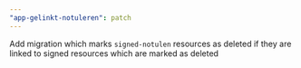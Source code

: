 ```yaml
---
"app-gelinkt-notuleren": patch
---
```


Add migration which marks `signed-notulen` resources as deleted if they are linked to signed resources which are marked as deleted
